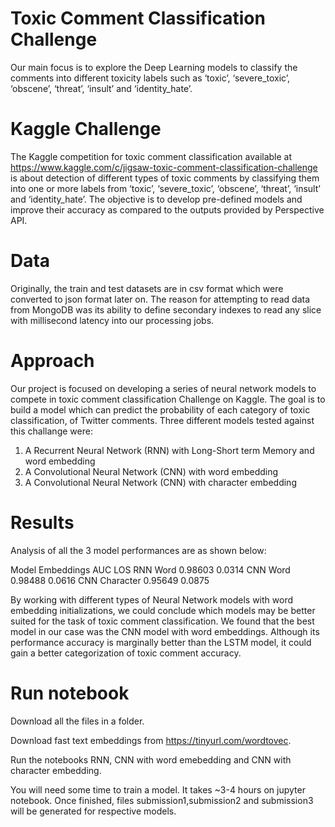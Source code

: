 # Toxic Comment Classification Challenge

Our main focus is to explore the Deep Learning models to classify the comments into different toxicity labels such as ‘toxic’, ‘severe_toxic’, ‘obscene’, ‘threat’, ‘insult’ and ‘identity_hate’.

# Kaggle Challenge

The Kaggle competition for toxic comment classification available at https://www.kaggle.com/c/jigsaw-toxic-comment-classification-challenge is about detection of different types of toxic comments by classifying them into one or more labels from ‘toxic’, ‘severe_toxic’, ‘obscene’, ‘threat’, ‘insult’ and ‘identity_hate’.
The objective is to develop pre-defined models and improve their accuracy as compared to the outputs provided by Perspective API.

# Data

Originally, the train and test datasets are in csv format which were converted to json format later on.
The reason for attempting to read data from MongoDB was its ability to define secondary indexes to read any slice with millisecond latency into our processing jobs.

# Approach

Our project is focused on developing a series of neural network models to compete in toxic comment classification Challenge on Kaggle. 
The goal is to build a model which can predict the probability of each category of toxic classification, of Twitter comments. 
Three different models tested against this challange were:
1. A Recurrent Neural Network (RNN) with Long-Short term Memory and word embedding 
2. A Convolutional Neural Network (CNN) with word embedding
3. A Convolutional Neural Network (CNN) with character embedding


# Results

Analysis of all the 3 model performances are as shown below:

Model	    Embeddings	  AUC	        LOS
RNN	      Word          0.98603	    0.0314 
CNN     	Word	        0.98488	    0.0616 
CNN     	Character 	  0.95649   	0.0875 



By working with different types of Neural Network models with word embedding initializations, we could conclude which models may be better suited for the task of toxic comment classification. We found that the best model in our case was the CNN model with word embeddings. Although its performance accuracy is marginally better than the LSTM model, it could gain a better categorization of toxic comment accuracy. 

# Run notebook

Download all the files in a folder.

Download fast text embeddings from https://tinyurl.com/wordtovec.

Run the notebooks RNN, CNN with word emebedding and CNN with character embedding.

You will need some time to train a model. It takes ~3-4 hours on jupyter notebook. 
Once finished, files submission1,submission2 and submission3 will be generated for respective models.





